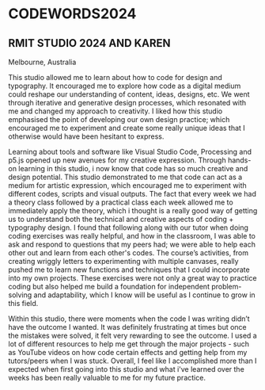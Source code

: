 # CODEWORDS2024
## RMIT STUDIO 2024 AND KAREN
Melbourne, Australia

This studio allowed me to learn about how to code for design and typography. It encouraged me to explore how code as a digital medium could reshape our understanding of content, ideas, designs, etc. We went through iterative and generative design processes, which resonated with me and changed my approach to creativity. I liked how this studio emphasised the point of developing our own design practice; which encouraged me to experiment and create some really unique ideas that I otherwise would have been hesitant to express. 

Learning about tools and software like Visual Studio Code, Processing and p5.js opened up new avenues for my creative expression. Through hands-on learning in this studio, i now know that code has so much creative and design potential. This studio demonstrated to me that code can act as a medium for artistic expression, which encouraged me to experiment with different codes, scripts and visual outputs. The fact that every week we had a theory class followed by a practical class each week allowed me to immediately apply the theory, which i thought is a really good way of getting us to understand both the technical and creative aspects of coding + typography design. I found that following along with our tutor when doing coding exercises was really helpful, and how in the classroom, I was able to ask and respond to questions that my peers had; we were able to help each other out and learn from each other's codes. The course’s activities, from creating wriggly letters to experimenting with multiple canvases, really pushed me to learn new functions and techniques that I could incorporate into my own projects. These exercises were not only a great way to practice coding but also helped me build a foundation for independent problem-solving and adaptability, which I know will be useful as I continue to grow in this field.

Within this studio, there were moments when the code I was writing didn’t have the outcome I wanted. It was definitely frustrating at times but once the mistakes were solved, it felt very rewarding to see the outcome. I used a lot of different resources to help me get through the major projects - such as YouTube videos on how code certain effects and getting help from my tutors/peers when I was stuck. Overall, I feel like I accomplished more than I expected when first going into this studio and what i've learned over the weeks has been really valuable to me for my future practice.



